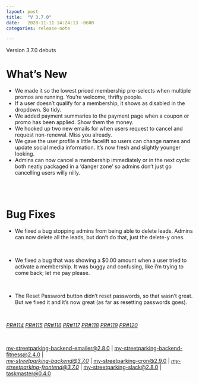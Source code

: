 ```yaml
---
layout: post
title:  "V 3.7.0"
date:   2020-11-11 14:24:13 -0600
categories: release-note

---
```

Version 3.7.0  debuts 


# What’s New
- We made it so the lowest priced membership pre-selects when multiple promos are running. You’re welcome, thrifty people. 
- If a user doesn’t qualify for a membership, it shows as disabled in the dropdown. So tidy. 
- We added payment summaries to the payment page when a coupon or promo has been applied. Show them the money.
- We hooked up two new emails for when users request to cancel and request non-renewal. Miss you already.  
- We gave the user profile a little facelift so users can change names and update social media information. It’s now fresh and slightly younger looking.
- Admins can now cancel a membership immediately or in the next cycle: both neatly packaged in a ‘danger zone’ so admins don’t just go cancelling users willy nilly.

<br/><br/>

# Bug Fixes
- We fixed a bug stopping admins from being able to delete leads. Admins can now delete all the leads, but don’t do that, just the delete-y ones.
<br/>

- We fixed a bug that was showing a $0.00 amount when a user tried to activate a membership. It was buggy and confusing, like i’m trying to come back; let me pay please.
<br/>

- The Reset Password button didn’t reset passwords, so that wasn’t great. But we fixed it and it’s now great (as far as resetting passwords goes). 
 
  


<br/>


*[PR#114](https://github.com/streetparking/my-streetparking/pull/114)* *[PR#115](https://github.com/streetparking/my-streetparking/pull/115)* *[PR#116](https://github.com/streetparking/my-streetparking/pull/116)* *[PR#117](https://github.com/streetparking/my-streetparking/pull/117)* *[PR#118](https://github.com/streetparking/my-streetparking/pull/118)* *[PR#119](https://github.com/streetparking/my-streetparking/pull/119)* *[PR#120](https://github.com/streetparking/my-streetparking/pull/120)* 

<br/>

my-streetparking-backend-emailer@2.8.0 \| my-streetparking-backend-fitness@2.4.0 \| <br/> *[my-streetparking-backend@3.7.0](https://github.com/streetparking/my-streetparking/blob/development/packages/my-streetparking-backend/CHANGELOG.md)* \| my-streetparking-cron@2.9.0 \| *[my-streetparking-frontend@3.7.0](https://github.com/streetparking/my-streetparking/blob/development/packages/my-streetparking-frontend/CHANGELOG.md)* \| my-streetparking-slack@2.8.0 \| taskmaster@0.4.0



 
 
 